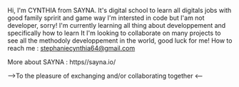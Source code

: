 Hi, I'm CYNTHIA from SAYNA. It's digital school to learn all digitals jobs with good family spririt and game way
I'm intersted in code but I'am not developer, sorry!
I'm currently learning all thing about developpement and specifically how to learn It
I'm looking to collaborate on many projects to see all the methodoly developpement in the world, good luck for me!
How to reach me : stephaniecynthia64@gmail.com


More about SAYNA : https//sayna.io/

-->To the pleasure of exchanging and/or collaborating together <--

